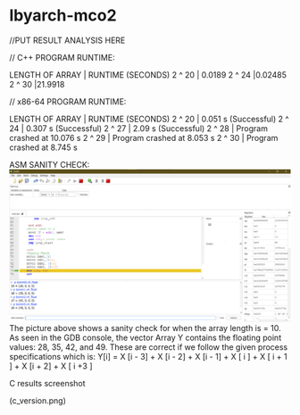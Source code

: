# lbyarch-mco2

//PUT RESULT ANALYSIS HERE


// C++ PROGRAM RUNTIME:

LENGTH OF ARRAY |  RUNTIME (SECONDS)
2 ^ 20          | 0.0189
2 ^ 24          |0.02485
2 ^ 30          |21.9918


// x86-64 PROGRAM RUNTIME:

LENGTH OF ARRAY |  RUNTIME (SECONDS)
2 ^ 20          |   0.051 s (Successful)
2 ^ 24          |   0.307 s (Successful)
2 ^ 27          |   2.09  s (Successful)
2 ^ 28          |   Program crashed at 10.076 s
2 ^ 29          |   Program crashed at 8.053 s
2 ^ 30          |   Program crashed at 8.745 s

ASM SANITY CHECK:
![Sanity Check}](ASM_SANITYCHECK.png)
The picture above shows a sanity check for when the array length is = 10. As seen in the GDB console, the vector Array Y contains the floating point values: 28, 35, 42, and  49. These are correct if we follow the given process specifications which is:
Y[i] = X [i - 3] + X [i - 2] + X [i - 1] + X [ i ] + X [ i + 1 ] + X [i + 2] + X [ i +3 ]


C results screenshot

(c_version.png)

